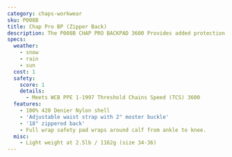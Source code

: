 ```yaml
---
category: chaps-workwear
sku: P008B
title: Chap Pro BP (Zipper Back)
description: The P008B CHAP PRO BACKPAD 3600 Provides added protection and
specs:
  weather:
    - snow
    - rain
    - sun
  cost: 1
  safety:
    score: 1
    details:
      - Meets WCB PPE 1-1997 Threshold Chains Speed (TCS) 3600
  features:
    - 100% 420 Denier Nylon shell
    - 'Adjustable waist strap with 2" moster buckle'
    - '18" zippered back'
    - Full wrap safety pad wraps around calf from ankle to knee.
  misc:
    - Light weight at 2.5lb / 1162g (size 34-36)
---
```

